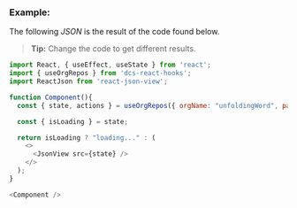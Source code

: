 ### Example:

The following *JSON* is the result of the code found below.

> **Tip:** Change the code to get different results.

```js
import React, { useEffect, useState } from 'react';
import { useOrgRepos } from 'dcs-react-hooks';
import ReactJson from 'react-json-view';

function Component(){
  const { state, actions } = useOrgRepos({ orgName: "unfoldingWord", page: 1, limit: 2 });

  const { isLoading } = state;

  return isLoading ? "loading..." : (
    <>
      <JsonView src={state} />
    </>
  );
}

<Component />
```
